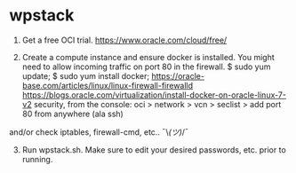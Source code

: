 # wpstack

1. Get a free OCI trial.
https://www.oracle.com/cloud/free/

2. Create a compute instance and ensure docker is installed.  You might need to allow incoming traffic on port 80 in the firewall.
$ sudo yum update;
$ sudo yum install docker;
https://oracle-base.com/articles/linux/linux-firewall-firewalld
https://blogs.oracle.com/virtualization/install-docker-on-oracle-linux-7-v2
security, from the console:
oci > network > vcn > seclist > add port 80 from anywhere (ala ssh)

and/or check iptables, firewall-cmd, etc..
¯\\_(ツ)_/¯ 

3. Run wpstack.sh.  Make sure to edit your desired passwords, etc. prior to running.
